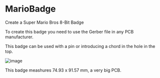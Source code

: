 # MarioBadge
Create a Super Mario Bros 8-Bit Badge

To create this badge you need to use the Gerber file in any PCB manufacturer.

This badge can be used with a pin or introducing a chord in the hole in the top.

![image](https://user-images.githubusercontent.com/69008744/196291478-831b7349-9499-43f5-96da-1e1746d9a479.png)

This badge meashures 74.93 x 91.57 mm, a very big PCB.

